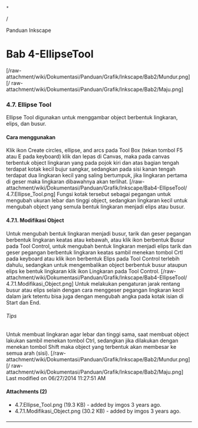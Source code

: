 

    *









  /



Panduan Inkscape
# Bab 4-EllipseTool
[/raw-attachment/wiki/Dokumentasi/Panduan/Grafik/Inkscape/Bab2/Mundur.png] [/
raw-attachment/wiki/Dokumentasi/Panduan/Grafik/Inkscape/Bab2/Maju.png]
### 4.7. Ellipse Tool
Ellipse Tool digunakan untuk menggambar object berbentuk lingkaran, elips, dan
busur.
#### Cara menggunakan
Klik ikon Create circles, ellipse, and arcs pada Tool Box (tekan tombol F5 atau
E pada keyboard) klik dan lepas di Canvas, maka pada canvas terbentuk object
lingkaran yang pada pojok kiri dan atas bagian tengah terdapat kotak kecil
bujur sangkar, sedangkan pada sisi kanan tengah terdapat dua lingkaran kecil
yang saling bertumpuk, jika lingkaran pertama di geser maka lingkaran
dibawahnya akan terlihat.
[/raw-attachment/wiki/Dokumentasi/Panduan/Grafik/Inkscape/Bab4-EllipseTool/
4.7.Ellipse_Tool.png]
Fungsi kotak tersebut sebagai pegangan untuk mengubah ukuran lebar dan tinggi
object, sedangkan lingkaran kecil untuk mengubah object yang semula bentuk
lingkaran menjadi elips atau busur.
#### 4.7.1. Modifikasi Object
Untuk mengubah bentuk lingkaran menjadi busur, tarik dan geser pegangan
berbentuk lingkaran keatas atau kebawah, atau klik ikon berbentuk Busur pada
Tool Control, untuk mengubah bentuk lingkaran menjadi elips tarik dan geser
pegangan berbentuk lingkaran keatas sambil menekan tombol Crtl pada keyboard
atau klik ikon berbentuk Elips pada Tool Control terlebih dahulu, sedangkan
untuk mengembalikan object berbentuk busur ataupun elips ke bentuk lingkaran
klik ikon Lingkaran pada Tool Control.
[/raw-attachment/wiki/Dokumentasi/Panduan/Grafik/Inkscape/Bab4-EllipseTool/
4.7.1.Modifikasi_Object.png]
Untuk melakukan pengaturan jarak rentang busur atau elips selain dengan cara
menggeser pegangan lingkaran kecil dalam jark tetentu bisa juga dengan mengubah
angka pada kotak isian di Start dan End.
###### Tips
Untuk membuat lingkaran agar lebar dan tinggi sama, saat membuat object lakukan
sambil menekan tombol Ctrl, sedangkan jika dilakukan dengan menekan tombol
Shift maka object yang terbentuk akan membesar ke semua arah (sisi).
[/raw-attachment/wiki/Dokumentasi/Panduan/Grafik/Inkscape/Bab2/Mundur.png] [/
raw-attachment/wiki/Dokumentasi/Panduan/Grafik/Inkscape/Bab2/Maju.png]
Last modified on 06/27/2014 11:27:51 AM
#### Attachments (2)
  * 4.7.Ellipse_Tool.png​ (19.3 KB) - added by imgos 3 years ago.
  * 4.7.1.Modifikasi_Object.png​ (30.2 KB) - added by imgos 3 years ago.
#### 
    
 
 
 
 
 
---
 
